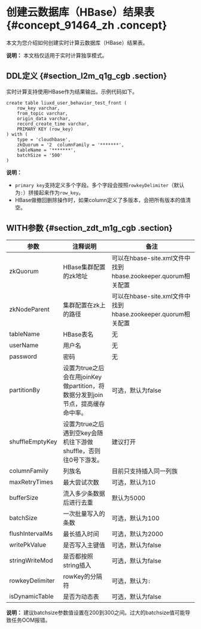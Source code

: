 # 创建云数据库（HBase）结果表 {#concept_91464_zh .concept}

本文为您介绍如何创建实时计算云数据库（HBase）结果表。

**说明：** 本文档仅适用于实时计算独享模式。

## DDL定义 {#section_l2m_q1g_cgb .section}

实时计算支持使用HBase作为结果输出。示例代码如下。

```
create table liuxd_user_behavior_test_front (
    row_key varchar,
    from_topic varchar,
    origin_data varchar,
    record_create_time varchar,
    PRIMARY KEY (row_key)
) with (
    type = 'cloudhbase',
    zkQuorum = '2  columnFamily = '*******',
    tableName = '*******',
    batchSize = '500'
)

```

**说明：** 

-   `primary key`支持定义多个字段。多个字段会按照`rowkeyDelimiter`（默认为`:`）拼接起来作为`row_key`。
-   HBase做撤回删除操作时，如果column定义了多版本，会把所有版本的值清空。

## WITH参数 {#section_zdt_m1g_cgb .section}

|参数|注释说明|备注|
|--|----|--|
|zkQuorum|HBase集群配置的zk地址|可以在hbase-site.xml文件中找到hbase.zookeeper.quorum相关配置|
|zkNodeParent|集群配置在zk上的路径|可以在hbase-site.xml文件中找到hbase.zookeeper.quorum相关配置|
|tableName|HBase表名|无|
|userName|用户名|无|
|password|密码|无|
|partitionBy|设置为true之后会在用joinKey做partition，将数据分发到join节点，提高缓存命中率。|可选，默认为false|
|shuffleEmptyKey|设置为true之后遇到空key会随机往下游做shuffle，否则往0号下游发。|建议打开|
|columnFamily|列族名|目前只支持插入同一列族|
|maxRetryTimes|最大尝试次数|可选，默认为10|
|bufferSize|流入多少条数据后进行去重|默认为5000|
|batchSize|一次批量写入的条数|可选，默认为100|
|flushIntervalMs|最长插入时间|可选，默认为2000|
|writePkValue|是否写入主键值|可选，默认为false|
|stringWriteMod|是否都按照string插入|可选，默认为false|
|rowkeyDelimiter|rowKey的分隔符|可选，默认为`:`|
|isDynamicTable|是否为动态表|可选，默认为false|

**说明：** 建议batchsize参数值设置在200到300之间。过大的batchsize值可能导致任务OOM报错。


